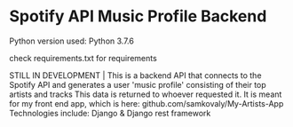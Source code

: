 # Spotify API Music Profile Backend
Python version used: Python 3.7.6

check requirements.txt for requirements

STILL IN DEVELOPMENT | This is a backend API that connects to the Spotify API and generates a user 'music profile' consisting of their top artists and tracks
This data is returned to whoever requested it. It is meant for my front end app, which is here: github.com/samkovaly/My-Artists-App
Technologies include: Django & Django rest framework
